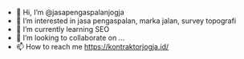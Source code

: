 - 👋 Hi, I’m @jasapengaspalanjogja
- 👀 I’m interested in jasa pengaspalan, marka jalan, survey topografi
- 🌱 I’m currently learning SEO
- 💞️ I’m looking to collaborate on ...
- 📫 How to reach me https://kontraktorjogja.id/

<!---
jasapengaspalanjogja/jasapengaspalanjogja is a ✨ special ✨ repository because its `README.md` (this file) appears on your GitHub profile.
You can click the Preview link to take a look at your changes.
--->
